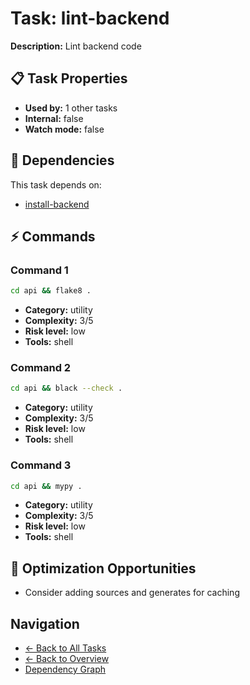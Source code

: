 # Task: lint-backend

**Description:** Lint backend code

## 📋 Task Properties

- **Used by:** 1 other tasks
- **Internal:** false
- **Watch mode:** false

## 🔗 Dependencies

This task depends on:

- [install-backend](install-backend.md)

## ⚡ Commands

### Command 1

```bash
cd api && flake8 .
```

- **Category:** utility
- **Complexity:** 3/5
- **Risk level:** low
- **Tools:** shell

### Command 2

```bash
cd api && black --check .
```

- **Category:** utility
- **Complexity:** 3/5
- **Risk level:** low
- **Tools:** shell

### Command 3

```bash
cd api && mypy .
```

- **Category:** utility
- **Complexity:** 3/5
- **Risk level:** low
- **Tools:** shell

## 🚀 Optimization Opportunities

- Consider adding sources and generates for caching

## Navigation

- [← Back to All Tasks](../summaries/all-tasks.md)
- [← Back to Overview](../README.md)
- [Dependency Graph](dependency-graph.md)
